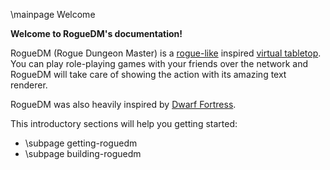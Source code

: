 \mainpage Welcome

**Welcome to RogueDM's documentation!**

RogueDM (Rogue Dungeon Master) is a [rogue-like](https://en.wikipedia.org/wiki/Roguelike)
inspired [virtual tabletop](http://rpgvirtualtabletop.wikidot.com/choosing-a-vt).
You can play role-playing games with your friends over the network and RogueDM
will take care of showing the action with its amazing text renderer.

RogueDM was also heavily inspired by [Dwarf Fortress](http://www.bay12games.com/dwarves/).

This introductory sections will help you getting started:

* \subpage getting-roguedm
* \subpage building-roguedm
